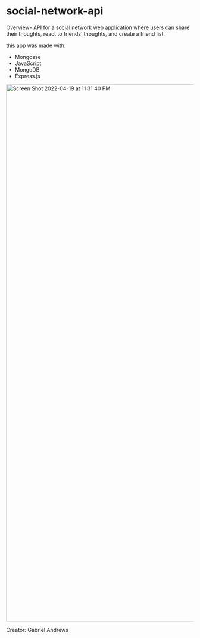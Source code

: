# social-network-api


Overview-  API for a social network web application where users can share their thoughts, react to friends’ thoughts, and create a friend list. 


this app was made with: 
- Mongosse
- JavaScript
- MongoDB
- Express.js

<img width="1440" alt="Screen Shot 2022-04-19 at 11 31 40 PM" src="https://user-images.githubusercontent.com/91432905/164146377-e36343c1-d48f-4d1b-9a16-9a01d3460fcc.png">

Creator: Gabriel Andrews
